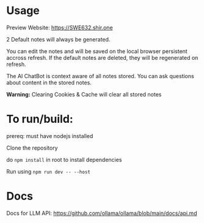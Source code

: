 # Usage
Preview Website: https://SWE632.shir.one

2 Default notes will always be generated.

You can edit the notes and will be saved on the local browser persistent accross refresh. If the default notes are deleted, they will be regenerated on refresh.

The AI ChatBot is context aware of all notes stored. You can ask questions about content in the stored notes.

**Warning:** Clearing Cookies & Cache will clear all stored notes

# To run/build:

prereq: must have nodejs installed

Clone the repository

do `npm install` in root to install dependencies

Run using `npm run dev -- --host`

# Docs
Docs for LLM API:
https://github.com/ollama/ollama/blob/main/docs/api.md
